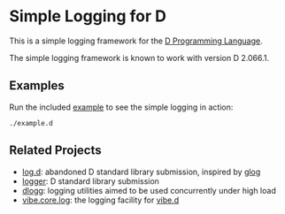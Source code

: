 Simple Logging for D
====================

This is a simple logging framework for the
[D Programming Language](http://dlang.org).

The simple logging framework is known to work with version D 2.066.1.

Examples
--------
Run the included [example](example.d) to see the simple logging in action:

    ./example.d

Related Projects
----------------
- [log.d](https://github.com/jsancio/log.d):
  abandoned D standard library submission, inspired by
  [glog](http://google-glog.googlecode.com/svn/trunk/doc/glog.html)
- [logger](https://github.com/burner/logger):
  D standard library submission
- [dlogg](https://github.com/NCrashed/dlogg):
  logging utilities aimed to be used concurrently under high load
- [vibe.core.log](https://github.com/rejectedsoftware/vibe.d/blob/master/source/vibe/core/log.d):
  the logging facility for [vibe.d](http://vibed.org)

